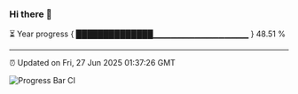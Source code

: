 ### Hi there 👋

⏳ Year progress { ██████████████▁▁▁▁▁▁▁▁▁▁▁▁▁▁▁▁ } 48.51 %

---

⏰ Updated on Fri, 27 Jun 2025 01:37:26 GMT

![Progress Bar CI](https://github.com/JuvenileQ/Progress-Bar-CI/workflows/main/badge.svg)
